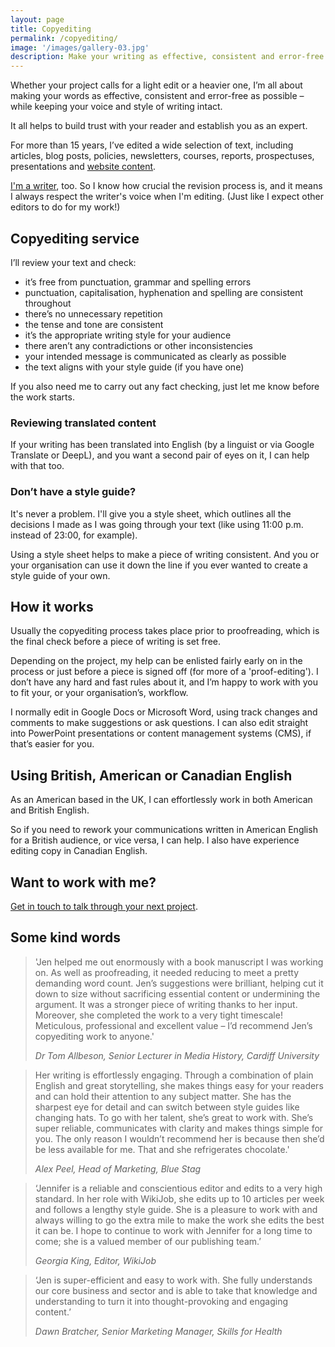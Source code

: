 ```yaml
---
layout: page
title: Copyediting
permalink: /copyediting/
image: '/images/gallery-03.jpg'
description: Make your writing as effective, consistent and error-free as possible with my professional copyediting service.
---
```

Whether your project calls for a light edit or a heavier one, I’m all about making your words as effective, consistent and error-free as possible – while keeping your voice and style of writing intact.

It all helps to build trust with your reader and establish you as an expert.

For more than 15 years, I’ve edited a wide selection of text, including articles, blog posts, policies, newsletters, courses, reports, prospectuses, presentations and [website content](/website-editing-and-proofreading).

[I'm a writer](/writing), too. So I know how crucial the revision process is, and it means I always respect the writer's voice when I'm editing. (Just like I expect other editors to do for my work!)

## Copyediting service
I’ll review your text and check:

- it’s free from punctuation, grammar and spelling errors
- punctuation, capitalisation, hyphenation and spelling are consistent throughout
- there’s no unnecessary repetition
- the tense and tone are consistent
- it’s the appropriate writing style for your audience
- there aren’t any contradictions or other inconsistencies
- your intended message is communicated as clearly as possible
- the text aligns with your style guide (if you have one)  

If you also need me to carry out any fact checking, just let me know before the work starts.

### Reviewing translated content
If your writing has been translated into English (by a linguist or via Google Translate or DeepL), and you want a second pair of eyes on it, I can help with that too.

### Don’t have a style guide?
It's never a problem. I'll give you a style sheet, which outlines all the decisions I made as I was going through your text (like using 11:00 p.m. instead of 23:00, for example).

Using a style sheet helps to make a piece of writing consistent. And you or your organisation can use it down the line if you ever wanted to create a style guide of your own.

## How it works
Usually the copyediting process takes place prior to proofreading, which is the final check before a piece of writing is set free.

Depending on the project, my help can be enlisted fairly early on in the process or just before a piece is signed off (for more of a 'proof-editing'). I don’t have any hard and fast rules about it, and I’m happy to work with you to fit your, or your organisation’s, workflow.

I normally edit in Google Docs or Microsoft Word, using track changes and comments to make suggestions or ask questions. I can also edit straight into PowerPoint presentations or content management systems (CMS), if that’s easier for you.

## Using British, American or Canadian English
As an American based in the UK, I can effortlessly work in both American and British English.

So if you need to rework your communications written in American English for a British audience, or vice versa, I can help. I also have experience editing copy in Canadian English.

## Want to work with me?
[Get in touch to talk through your next project](/contact).

## Some kind words

>'Jen helped me out enormously with a book manuscript I was working on. As well as proofreading, it needed reducing to meet a pretty demanding word count. Jen’s suggestions were brilliant, helping cut it down to size without sacrificing essential content or undermining the argument. It was a stronger piece of writing thanks to her input. Moreover, she completed the work to a very tight timescale! Meticulous, professional and excellent value – I’d recommend Jen’s copyediting work to anyone.'
>
><cite>Dr Tom Allbeson, Senior Lecturer in Media History, Cardiff University</cite>


>Her writing is effortlessly engaging. Through a combination of plain English and great storytelling, she makes things easy for your readers and can hold their attention to any subject matter. She has the sharpest eye for detail and can switch between style guides like changing hats. To go with her talent, she’s great to work with. She’s super reliable, communicates with clarity and makes things simple for you. The only reason I wouldn’t recommend her is because then she’d be less available for me. That and she refrigerates chocolate.'
>
><cite>Alex Peel, Head of Marketing, Blue Stag</cite>

>‘Jennifer is a reliable and conscientious editor and edits to a very high standard. In her role with WikiJob, she edits up to 10 articles per week and follows a lengthy style guide. She is a pleasure to work with and always willing to go the extra mile to make the work she edits the best it can be. I hope to continue to work with Jennifer for a long time to come; she is a valued member of our publishing team.’
>
> <cite>Georgia King, Editor, WikiJob</cite>

>‘Jen is super-efficient and easy to work with. She fully understands our core business and sector and is able to take that knowledge and understanding to turn it into thought-provoking and engaging content.’
>
> <cite>Dawn Bratcher, Senior Marketing Manager, Skills for Health</cite>
